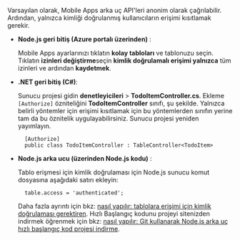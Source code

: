 
Varsayılan olarak, Mobile Apps arka uç API'leri anonim olarak çağrılabilir. Ardından, yalnızca kimliği doğrulanmış kullanıcıların erişimi kısıtlamak gerekir.  

* **Node.js geri bitiş (Azure portalı üzerinden)** :  

    Mobile Apps ayarlarınızı tıklatın **kolay tabloları** ve tablonuzu seçin. Tıklatın **izinleri değiştirme**seçin **kimlik doğrulamalı erişimi yalnızca** tüm izinleri ve ardından **kaydetmek**.
* **.NET geri bitiş (C#)**:  

    Sunucu projesi gidin **denetleyicileri** > **TodoItemController.cs**. Ekleme `[Authorize]` özniteliğini **TodoItemController** sınıfı, şu şekilde. Yalnızca belirli yöntemler için erişimi kısıtlamak için bu yöntemlerden sınıfın yerine tam da bu öznitelik uygulayabilirsiniz. Sunucu projesi yeniden yayımlayın.

        [Authorize]
        public class TodoItemController : TableController<TodoItem>

* **Node.js arka ucu (üzerinden Node.js kodu)** :  

    Tablo erişmesi için kimlik doğrulaması için Node.js sunucu komut dosyasına aşağıdaki satırı ekleyin:

        table.access = 'authenticated';

    Daha fazla ayrıntı için bkz: [nasıl yapılır: tablolara erişimi için kimlik doğrulaması gerektiren](../articles/app-service-mobile/app-service-mobile-node-backend-how-to-use-server-sdk.md#howto-tables-auth). Hızlı Başlangıç kodunu projeyi sitenizden indirmek öğrenmek için bkz: [nasıl yapılır: Git kullanarak Node.js arka uç hızlı başlangıç kod projesi indirme](../articles/app-service-mobile/app-service-mobile-node-backend-how-to-use-server-sdk.md#download-quickstart).
